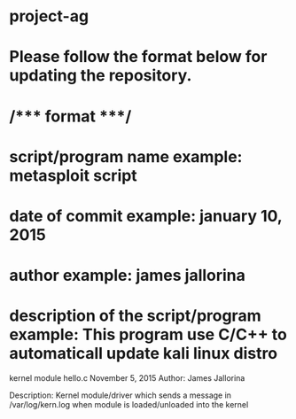 # project-ag
# Please follow the format below for updating the repository.
# /*** format ***/
# script/program name example: metasploit script
# date of commit example: january 10, 2015
# author example: james jallorina
# description of the script/program example: This program use C/C++ to automaticall update kali linux distro


kernel module hello.c
November 5, 2015
Author: James Jallorina

Description:
Kernel module/driver which sends a message in /var/log/kern.log when module is loaded/unloaded into the kernel